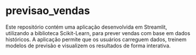 # previsao_vendas
Este repositório contém uma aplicação desenvolvida em Streamlit, utilizando a biblioteca Scikit-Learn, para prever vendas com base em dados históricos. A aplicação permite que os usuários carreguem dados, treinem modelos de previsão e visualizem os resultados de forma interativa.
